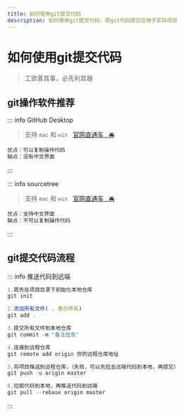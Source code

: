 ```yaml
---
title: 如何使用git提交代码
description: 如何使用git提交代码，把git代码提交应用于实际项目
---
```


# 如何使用git提交代码

> 工欲善其事，必先利其器

## git操作软件推荐

::: info GitHub Desktop
> 支持 `mac` 和 `win` &nbsp;&nbsp;[官网直通车&nbsp;&nbsp;&nbsp;🚘](https://desktop.github.com)
```js
优点：可以复制操作代码
缺点：没有中文界面
```
:::

::: info sourcetree
> 支持 `mac` 和 `win` &nbsp;&nbsp;[官网直通车&nbsp;&nbsp;&nbsp;🚘](https://www.sourcetreeapp.com)
```js
优点：支持中文界面
缺点：不可以复制操作代码
```
:::

## git提交代码流程

::: info 推送代码到远端
```js
1.首先在项目目录下初始化本地仓库
git init

2.添加所有文件( . 表示所有)
git add .

3.提交所有文件到本地仓库
git commit -m "备注信息"

4.连接到远程仓库
git remote add origin 你的远程仓库地址

5.将项目推送到远程仓库，（失败，可以先拉去远端代码到本地，再提交）
git push -u origin master

6.拉取代码到本地，再推送代码到远端
git pull --rebase origin master
```
:::

